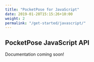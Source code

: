 ```yaml
---
title: "PocketPose for JavaScript"
date: 2019-01-28T15:15:26+10:00
weight: 2
permalink: "/get-started/javascript/"
---
```


## PocketPose JavaScript API

Documentation coming soon!
